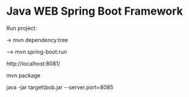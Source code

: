 Java WEB Spring Boot Framework
==============================
Run project:

-> mvn dependency:tree

--> mvn spring-boot:run

http://localhost:8081/

mvn package

java -jar target\bob.jar --server.port=8085
